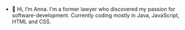 - 👋 Hi, I’m Anna. I'm a former lawyer who discovered my passion for software-development. Currently coding mostly in Java, JavaScript, HTML and CSS. 

